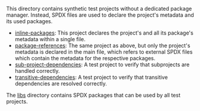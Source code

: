 This directory contains synthetic test projects without a dedicated package manager. Instead, SPDX files are used to
declare the project's metadata and its used packages.

- [inline-packages](inline-packages): This project declares the project's and all its package's metadata within a single
  file.
- [package-references](package-references): The same project as above, but only the project's metadata is declared in
  the main file, which refers to external SPDX files which contain the metadata for the respective packages.
- [sub-project-dependencies](sub-project-dependencies): A test project to verify that subprojects are handled correctly.
- [transitive-dependencies](transitive-dependencies): A test project to verify that transitive dependencies are resolved
  correctly.

The [libs](libs) directory contains SPDX packages that can be used by all test projects.
